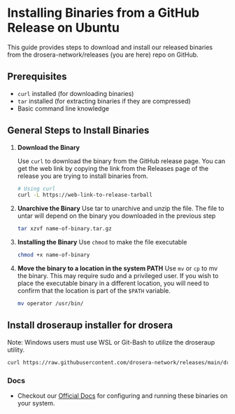 # Installing Binaries from a GitHub Release on Ubuntu

This guide provides steps to download and install our released binaries from the drosera-network/releases (you are here) repo on  GitHub.

## Prerequisites

- `curl` installed (for downloading binaries)
- `tar` installed (for extracting binaries if they are compressed)
- Basic command line knowledge

## General Steps to Install Binaries

1. **Download the Binary**

    Use `curl` to download the binary from the GitHub release page. You can get the web link by copying the link from the Releases page of the release you are trying to install binaries from.

    ```sh
    # Using curl
    curl -L https://web-link-to-release-tarball
    ```
2. **Unarchive the Binary**
    Use tar to unarchive and unzip the file.  The file to untar will depend on the binary you downloaded in the previous step
    ```sh
    tar xzvf name-of-binary.tar.gz
    ```
3. **Installing the Binary**
    Use `chmod` to make the file executable
    ```sh
    chmod +x name-of-binary
    ```

4. **Move the binary to a location in the system PATH**
    Use `mv` or `cp` to mv the binary.  This may require sudo and a privileged user.  If you wish to place the executable binary in a different location, you will need to confirm that the location is part of the `$PATH` variable.
    ```sh
    mv operator /usr/bin/
    ```
## Install droseraup installer for drosera
Note:  Windows users must use WSL or Git-Bash to utilize the droseraup utility.

```bash
curl https://raw.githubusercontent.com/drosera-network/releases/main/droseraup/install | bash
```

### Docs
- Checkout our [Official Docs](https://dev.drosera.io) for configuring and running these binaries on your system.

